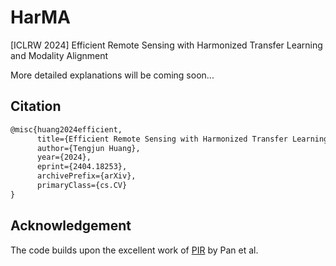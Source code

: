 # HarMA

[ICLRW 2024] Efficient Remote Sensing with Harmonized Transfer Learning and Modality Alignment

More detailed explanations will be coming soon...



## Citation

```tex
@misc{huang2024efficient,
      title={Efficient Remote Sensing with Harmonized Transfer Learning and Modality Alignment}, 
      author={Tengjun Huang},
      year={2024},
      eprint={2404.18253},
      archivePrefix={arXiv},
      primaryClass={cs.CV}
}
```



## Acknowledgement

The code builds upon the excellent work of [PIR](https://github.com/jaychempan/PIR) by Pan et al.
